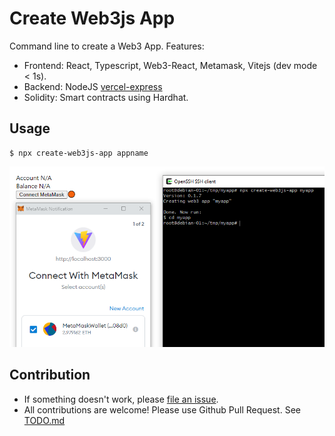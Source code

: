# Create Web3js App

Command line to create a Web3 App. Features:
- Frontend: React, Typescript, Web3-React, Metamask, Vitejs (dev mode < 1s).
- Backend: NodeJS [vercel-express](https://github.com/ngduc/vercel-express)
- Solidity: Smart contracts using Hardhat.

## Usage

```
$ npx create-web3js-app appname
```

<img src="./docs/screenshot-01.png">

## Contribution

- If something doesn't work, please [file an issue](https://github.com/coddx-hq/create-web3js-app/issues).
- All contributions are welcome! Please use Github Pull Request. See [TODO.md](TODO.md)
